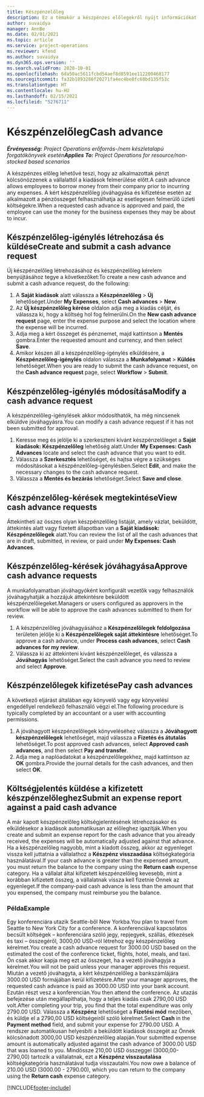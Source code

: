 ```yaml
---
title: Készpénzelőleg
description: Ez a témakör a készpénzes előlegekről nyújt információkat.
author: suvaidya
manager: AnnBe
ms.date: 02/01/2021
ms.topic: article
ms.service: project-operations
ms.reviewer: kfend
ms.author: suvaidya
ms.dyn365.ops.version: ''
ms.search.validFrom: 2020-10-01
ms.openlocfilehash: 6da50ac5611fcbd54aef8d8591ee112200468177
ms.sourcegitcommit: fa32b1893286f20271fa4ec4be8fc68bd135f53c
ms.translationtype: HT
ms.contentlocale: hu-HU
ms.lasthandoff: 02/15/2021
ms.locfileid: "5276711"
---
```

# <a name="cash-advance"></a><span data-ttu-id="a4921-103">Készpénzelőleg</span><span class="sxs-lookup"><span data-stu-id="a4921-103">Cash advance</span></span>

<span data-ttu-id="a4921-104">_**Érvényesség:** Project Operations erőforrás-/nem készletalapú forgatókönyvek esetén_</span><span class="sxs-lookup"><span data-stu-id="a4921-104">_**Applies To:** Project Operations for resource/non-stocked based scenarios_</span></span>

<span data-ttu-id="a4921-105">A készpénzes előleg lehetővé teszi, hogy az alkalmazottak pénzt kölcsönözzenek a vállalattól a kiadások felmerülése előtt.</span><span class="sxs-lookup"><span data-stu-id="a4921-105">A cash advance allows employees to borrow money from their company prior to incurring any expenses.</span></span> <span data-ttu-id="a4921-106">A kért készpénzelőleg jóváhagyása és kifizetése esetén az alkalmazott a pénzösszeget felhasználhatja az esetlegesen felmerülő üzleti költségekre.</span><span class="sxs-lookup"><span data-stu-id="a4921-106">When a requested cash advance is approved and paid, the employee can use the money for the business expenses they may be about to incur.</span></span> 

## <a name="create-and-submit-a-cash-advance-request"></a><span data-ttu-id="a4921-107">Készpénzelőleg-igénylés létrehozása és küldése</span><span class="sxs-lookup"><span data-stu-id="a4921-107">Create and submit a cash advance request</span></span>
<span data-ttu-id="a4921-108">Új készpénzelőleg létrehozásához és készpénzelőleg kérelem benyújtásához tegye a következőket:</span><span class="sxs-lookup"><span data-stu-id="a4921-108">To create a new cash advance and submit a cash advance request, do the following:</span></span> 

1. <span data-ttu-id="a4921-109">A **Saját kiadások** alatt válassza a **Készpénzelőleg** > **Új** lehetőséget.</span><span class="sxs-lookup"><span data-stu-id="a4921-109">Under **My Expenses**, select **Cash advances** > **New**.</span></span> 
2. <span data-ttu-id="a4921-110">Az **Új készpénzelőleg kérése** oldalon adja meg a kiadás célját, és válassza ki, hogy a költség hol fog felmerülni.</span><span class="sxs-lookup"><span data-stu-id="a4921-110">On the **New cash advance request** page, enter the expense purpose and select the location where the expense will be incurred.</span></span>
3. <span data-ttu-id="a4921-111">Adja meg a kért összeget és pénznemet, majd kattintson a **Mentés** gombra.</span><span class="sxs-lookup"><span data-stu-id="a4921-111">Enter the requested amount and currency, and then select **Save**.</span></span> 
4. <span data-ttu-id="a4921-112">Amikor készen áll a készpénzelőleg-igénylés elküldésére, a **Készpénzelőleg-igénylés** oldalon válassza a **Munkafolyamat** > **Küldés** lehetőséget.</span><span class="sxs-lookup"><span data-stu-id="a4921-112">When you are ready to submit the cash advance request, on the **Cash advance request** page, select **Workflow** > **Submit**.</span></span>

## <a name="modify-a-cash-advance-request"></a><span data-ttu-id="a4921-113">Készpénzelőleg-igénylés módosítása</span><span class="sxs-lookup"><span data-stu-id="a4921-113">Modify a cash advance request</span></span>

<span data-ttu-id="a4921-114">A készpénzelőleg-igénylések akkor módosíthatók, ha még nincsenek elküldve jóváhagyásra.</span><span class="sxs-lookup"><span data-stu-id="a4921-114">You can modify a cash advance request if it has not been submitted for approval.</span></span>

1. <span data-ttu-id="a4921-115">Keresse meg és jelölje ki a szerkeszteni kívánt készpénzelőleget a **Saját kiadások: Készpénzelőleg** lehetőség alatt.</span><span class="sxs-lookup"><span data-stu-id="a4921-115">Under **My Expenses: Cash Advances** locate and select the cash advance that you want to edit.</span></span>
2. <span data-ttu-id="a4921-116">Válassza a **Szerkesztés** lehetőséget, és hajtsa végre a szükséges módosításokat a készpénzelőleg-igénylésben.</span><span class="sxs-lookup"><span data-stu-id="a4921-116">Select **Edit**, and make the necessary changes to the cash advance request.</span></span> 
3. <span data-ttu-id="a4921-117">Válassza a **Mentés és bezárás** lehetőséget.</span><span class="sxs-lookup"><span data-stu-id="a4921-117">Select **Save and close**.</span></span>


## <a name="view-cash-advance-requests"></a><span data-ttu-id="a4921-118">Készpénzelőleg-kérések megtekintése</span><span class="sxs-lookup"><span data-stu-id="a4921-118">View cash advance requests</span></span>
<span data-ttu-id="a4921-119">Áttekintheti az összes olyan készpénzelőleg listáját, amely vázlat, beküldött, áttekintés alatt vagy fizetett állapotban van a **Saját kiadások: Készpénzelőlegek** alatt.</span><span class="sxs-lookup"><span data-stu-id="a4921-119">You can review the list of all the cash advances that are in draft, submitted, in review, or paid under **My Expenses: Cash Advances**.</span></span> 

## <a name="approve-cash-advance-requests"></a><span data-ttu-id="a4921-120">Készpénzelőleg-kérések jóváhagyása</span><span class="sxs-lookup"><span data-stu-id="a4921-120">Approve cash advance requests</span></span>

<span data-ttu-id="a4921-121">A munkafolyamatban jóváhagyóként konfigurált vezetők vagy felhasználók jóváhagyhatják a hozzájuk áttekintésre beküldött készpénzelőlegeket.</span><span class="sxs-lookup"><span data-stu-id="a4921-121">Managers or users configured as approvers in the workflow will be able to approve the cash advances submitted to them for review.</span></span> 

1. <span data-ttu-id="a4921-122">A készpénzelőleg jóváhagyásához a **Készpénzelőlegek feldolgozása** területen jelölje ki a **Készpénzelőlegek saját áttekintésre** lehetőséget.</span><span class="sxs-lookup"><span data-stu-id="a4921-122">To approve a cash advance, under **Process cash advances**, select **Cash advances for my review**.</span></span>
2. <span data-ttu-id="a4921-123">Válassza ki az áttekinteni kívánt készpénzelőleget, és válassza a **Jóváhagyás** lehetőséget.</span><span class="sxs-lookup"><span data-stu-id="a4921-123">Select the cash advance you need to review and select **Approve**.</span></span>  

## <a name="pay-cash-advances"></a><span data-ttu-id="a4921-124">Készpénzelőlegek kifizetése</span><span class="sxs-lookup"><span data-stu-id="a4921-124">Pay cash advances</span></span> 
<span data-ttu-id="a4921-125">A következő eljárást általában egy könyvelő vagy egy könyvelési engedéllyel rendelkező felhasználó végzi el.</span><span class="sxs-lookup"><span data-stu-id="a4921-125">The following procedure is typically completed by an accountant or a user with accounting permissions.</span></span>

1. <span data-ttu-id="a4921-126">A jóváhagyott készpénzelőlegek könyveléséhez válassza a **Jóváhagyott készpénzelőlegek** lehetőséget, majd válassza a **Fizetés és átutalás** lehetőséget.</span><span class="sxs-lookup"><span data-stu-id="a4921-126">To post approved cash advances, select **Approved cash advances**, and then select **Pay and transfer**.</span></span>  
2. <span data-ttu-id="a4921-127">Adja meg a naplóadatokat a készpénzelőlegekhez, majd kattintson az **OK** gombra.</span><span class="sxs-lookup"><span data-stu-id="a4921-127">Provide the journal details for the cash advances, and then select **OK**.</span></span> 

## <a name="submit-an-expense-report-against-a-paid-cash-advance"></a><span data-ttu-id="a4921-128">Költségjelentés küldése a kifizetett készpénzelőleghez</span><span class="sxs-lookup"><span data-stu-id="a4921-128">Submit an expense report against a paid cash advance</span></span> 

<span data-ttu-id="a4921-129">A már kapott készpénzelőleg költségjelentésének létrehozásakor és elküldésekor a kiadások automatikusan az előleghez igazítják.</span><span class="sxs-lookup"><span data-stu-id="a4921-129">When you create and submit an expense report for the cash advance that you already received, the expenses will be automatically adjusted against that advance.</span></span> <span data-ttu-id="a4921-130">Ha a készpénzelőleg nagyobb, mint a kiadott összeg, akkor az egyenleget vissza kell juttatnia a vállalathoz a **Készpénz visszaadása** költségkategória használatával.</span><span class="sxs-lookup"><span data-stu-id="a4921-130">If your cash advance is greater than the expensed amount, you must return the balance to the company using the **Return cash** expense category.</span></span> <span data-ttu-id="a4921-131">Ha a vállalat által kifizetett készpénzelőleg kevesebb, mint a korábban kifizetett összeg, a vállalatnak vissza kell fizetnie Önnek az egyenleget.</span><span class="sxs-lookup"><span data-stu-id="a4921-131">If the company-paid cash advance is less than the amount that you expensed, the company must reimburse you the balance.</span></span> 

### <a name="example"></a><span data-ttu-id="a4921-132">Példa</span><span class="sxs-lookup"><span data-stu-id="a4921-132">Example</span></span>
<span data-ttu-id="a4921-133">Egy konferenciára utazik Seattle-ből New Yorkba.</span><span class="sxs-lookup"><span data-stu-id="a4921-133">You plan to travel from Seattle to New York City for a conference.</span></span> <span data-ttu-id="a4921-134">A konferenciával kapcsolatos becsült költségek – konferenciára szóló jegy, repjegyek, szállás, étkezések és taxi – összegéről, 3000,00 USD-ról létrehoz egy készpénzelőleg kérelmet.</span><span class="sxs-lookup"><span data-stu-id="a4921-134">You create a cash advance request for 3000.00 USD based on the estimated the cost of the conference ticket, flights, hotel, meals, and taxi.</span></span> <span data-ttu-id="a4921-135">Ön csak akkor kapja meg ezt az összeget, ha a vezető jóváhagyja a kérelmet.</span><span class="sxs-lookup"><span data-stu-id="a4921-135">You will not be paid unless your manager approves this request.</span></span> <span data-ttu-id="a4921-136">Miután a vezető jóváhagyta, a kért készpénzelőleg a bankszámlájára 3000.00 USD formájában kerül kifizetésre.</span><span class="sxs-lookup"><span data-stu-id="a4921-136">After your manager approves, the requested cash advance is paid as 3000.00 USD into your bank account.</span></span> <span data-ttu-id="a4921-137">Ezután részt vesz a konferencián.</span><span class="sxs-lookup"><span data-stu-id="a4921-137">You then attend the conference.</span></span> <span data-ttu-id="a4921-138">Az utazás befejezése után megállapíthatja, hogy a teljes kiadás csak 2790,00 USD volt.</span><span class="sxs-lookup"><span data-stu-id="a4921-138">After completing your trip, you find that the total expenditure was only 2790.00 USD.</span></span> <span data-ttu-id="a4921-139">Válassza a **Készpénz** lehetőséget a **Fizetési mód** mezőben, és küldje el a 2790,00 USD költségeiről szóló kérelmet.</span><span class="sxs-lookup"><span data-stu-id="a4921-139">Select **Cash** in the **Payment method** field, and submit your expense for 2790.00 USD.</span></span> <span data-ttu-id="a4921-140">A rendszer automatikusan helyesbíti a beküldött kiadások összegét az Önnek kölcsönadott 3000,00 USD készpénzelőleg alapján.</span><span class="sxs-lookup"><span data-stu-id="a4921-140">Your submitted expense amount is automatically adjusted against the cash advance of 3000.00 USD that was loaned to you.</span></span> <span data-ttu-id="a4921-141">Mindössze 210,00 USD összeggel (3000,00-2790,00) tartozik a vállalatnak, ezt a **Készpénz visszautalása** költségkategória használatával tudja visszautalni.</span><span class="sxs-lookup"><span data-stu-id="a4921-141">You now owe a balance of 210.00 USD (3000.00 - 2790.00), which you can return to the company using the **Return cash** expense category.</span></span>



[!INCLUDE[footer-include](../includes/footer-banner.md)]